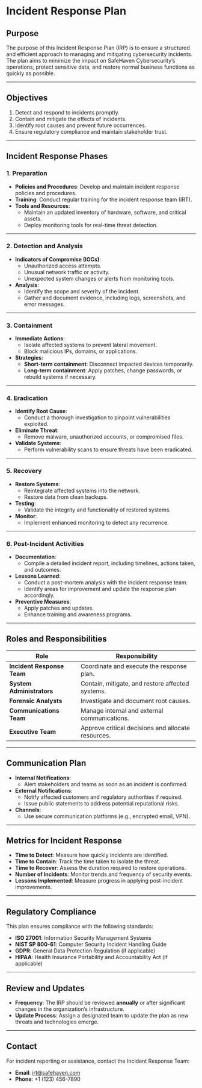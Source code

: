 # Incident Response Plan

## Purpose
The purpose of this Incident Response Plan (IRP) is to ensure a structured and efficient approach to managing and mitigating cybersecurity incidents. The plan aims to minimize the impact on SafeHaven Cybersecurity’s operations, protect sensitive data, and restore normal business functions as quickly as possible.

---

## Objectives
1. Detect and respond to incidents promptly.
2. Contain and mitigate the effects of incidents.
3. Identify root causes and prevent future occurrences.
4. Ensure regulatory compliance and maintain stakeholder trust.

---

## Incident Response Phases

### 1. **Preparation**
- **Policies and Procedures**: Develop and maintain incident response policies and procedures.
- **Training**: Conduct regular training for the incident response team (IRT).
- **Tools and Resources**:
  - Maintain an updated inventory of hardware, software, and critical assets.
  - Deploy monitoring tools for real-time threat detection.

---

### 2. **Detection and Analysis**
- **Indicators of Compromise (IOCs)**:
  - Unauthorized access attempts.
  - Unusual network traffic or activity.
  - Unexpected system changes or alerts from monitoring tools.
- **Analysis**:
  - Identify the scope and severity of the incident.
  - Gather and document evidence, including logs, screenshots, and error messages.

---

### 3. **Containment**
- **Immediate Actions**:
  - Isolate affected systems to prevent lateral movement.
  - Block malicious IPs, domains, or applications.
- **Strategies**:
  - **Short-term containment**: Disconnect impacted devices temporarily.
  - **Long-term containment**: Apply patches, change passwords, or rebuild systems if necessary.

---

### 4. **Eradication**
- **Identify Root Cause**:
  - Conduct a thorough investigation to pinpoint vulnerabilities exploited.
- **Eliminate Threat**:
  - Remove malware, unauthorized accounts, or compromised files.
- **Validate Systems**:
  - Perform vulnerability scans to ensure threats have been eradicated.

---

### 5. **Recovery**
- **Restore Systems**:
  - Reintegrate affected systems into the network.
  - Restore data from clean backups.
- **Testing**:
  - Validate the integrity and functionality of restored systems.
- **Monitor**:
  - Implement enhanced monitoring to detect any recurrence.

---

### 6. **Post-Incident Activities**
- **Documentation**:
  - Compile a detailed incident report, including timelines, actions taken, and outcomes.
- **Lessons Learned**:
  - Conduct a post-mortem analysis with the incident response team.
  - Identify areas for improvement and update the response plan accordingly.
- **Preventive Measures**:
  - Apply patches and updates.
  - Enhance training and awareness programs.

---

## Roles and Responsibilities

| Role                       | Responsibility                                      |
|----------------------------|----------------------------------------------------|
| **Incident Response Team** | Coordinate and execute the response plan.          |
| **System Administrators**  | Contain, mitigate, and restore affected systems.   |
| **Forensic Analysts**      | Investigate and document root causes.              |
| **Communications Team**    | Manage internal and external communications.       |
| **Executive Team**         | Approve critical decisions and allocate resources. |

---

## Communication Plan
- **Internal Notifications**:
  - Alert stakeholders and teams as soon as an incident is confirmed.
- **External Notifications**:
  - Notify affected customers and regulatory authorities if required.
  - Issue public statements to address potential reputational risks.
- **Channels**:
  - Use secure communication platforms (e.g., encrypted email, VPN).

---

## Metrics for Incident Response
- **Time to Detect**: Measure how quickly incidents are identified.
- **Time to Contain**: Track the time taken to isolate the threat.
- **Time to Recover**: Assess the duration required to restore operations.
- **Number of Incidents**: Monitor trends and frequency of security events.
- **Lessons Implemented**: Measure progress in applying post-incident improvements.

---

## Regulatory Compliance
This plan ensures compliance with the following standards:
- **ISO 27001**: Information Security Management Systems
- **NIST SP 800-61**: Computer Security Incident Handling Guide
- **GDPR**: General Data Protection Regulation (if applicable)
- **HIPAA**: Health Insurance Portability and Accountability Act (if applicable)

---

## Review and Updates
- **Frequency**: The IRP should be reviewed **annually** or after significant changes in the organization’s infrastructure.
- **Update Process**: Assign a designated team to update the plan as new threats and technologies emerge.

---

## Contact
For incident reporting or assistance, contact the Incident Response Team:
- **Email**: irt@safehaven.com
- **Phone**: +1 (123) 456-7890

